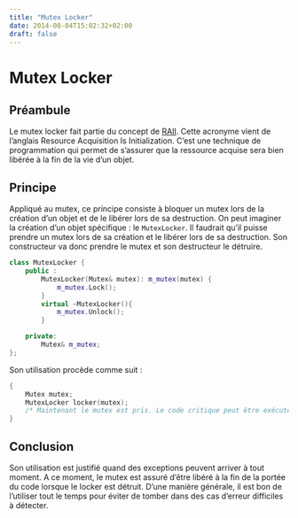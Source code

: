 ```yaml
---
title: "Mutex Locker"
date: 2014-08-04T15:02:32+02:00
draft: false
---
```


# Mutex Locker

## Préambule

Le mutex locker fait partie du concept de [RAII](http://fr.wikipedia.org/wiki/RAII). Cette acronyme vient de l’anglais Resource Acquisition Is Initialization. C’est une technique de programmation qui permet de s’assurer que la ressource acquise sera bien libérée à la fin de la vie d’un objet.

## Principe

Appliqué au mutex, ce principe consiste à bloquer un mutex lors de la création d’un objet et de le libérer lors de sa destruction. On peut imaginer la création d’un objet spécifique : le `MutexLocker`.  Il faudrait qu’il puisse prendre un mutex lors de sa création et le libérer lors de sa destruction. Son constructeur va donc prendre le mutex et son destructeur le détruire.

```c++
class MutexLocker {
    public :
        MutexLocker(Mutex& mutex): m_mutex(mutex) {
            m_mutex.Lock();
        }
        virtual ~MutexLocker(){
            m_mutex.Unlock();
        }

    private:
        Mutex& m_mutex;
};
```

Son utilisation procède comme suit :

```c++
{
    Mutex mutex;
    MutexLocker locker(mutex);
    /* Maintenant le mutex est pris. Le code critique peut être exécuté. */
}
```

## Conclusion

Son utilisation est justifié quand des exceptions peuvent arriver à tout moment. A ce moment, le mutex est assuré d’être libéré à la fin de la portée du code lorsque le locker est détruit. D’une manière générale, il est bon de l’utiliser tout le temps pour éviter de tomber dans des cas d’erreur difficiles à détecter.
